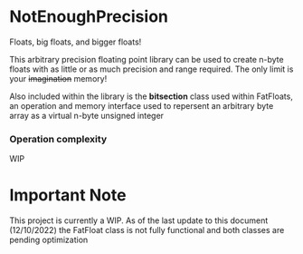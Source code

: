 
# NotEnoughPrecision
Floats, big floats, and bigger floats!

This arbitrary precision floating point library can be used to create n-byte floats with as little or as much precision and range required.
The only limit is your ~~imagination~~ memory!

Also included within the library is the <b>bitsection</b> class used within FatFloats,
an operation and memory interface used to repersent an arbitrary byte array as a virtual n-byte unsigned integer

### Operation complexity 
WIP

# Important Note
This project is currently a WIP. 
As of the last update to this document (12/10/2022) the FatFloat class is not fully functional and both classes are pending optimization
